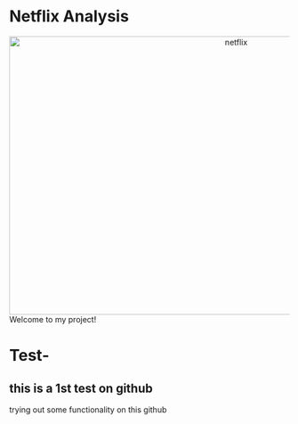 # Netflix Analysis
<div style="text-align: center;">
  <img src="https://images.unsplash.com/photo-1643208589889-0735ad7218f0?q=80&w=2669&auto=format&fit=crop&ixlib=rb-4.0.3&ixid=M3wxMjA3fDB8MHxwaG90by1wYWdlfHx8fGVufDB8fHx8fA%3D%3D" alt="netflix" width="800" height="500">
</div>
Welcome to my project!



# Test-
## this is a 1st test on github 
trying out some functionality on this github
